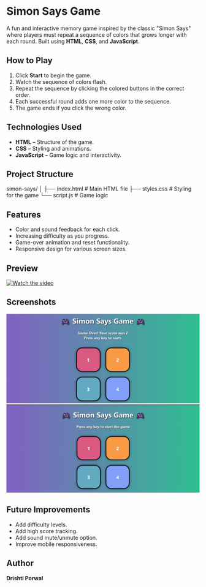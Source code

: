 
#  Simon Says Game

A fun and interactive memory game inspired by the classic "Simon Says" where players must repeat a sequence of colors that grows longer with each round. Built using **HTML**, **CSS**, and **JavaScript**.



## How to Play

1. Click **Start** to begin the game.
2. Watch the sequence of colors flash.
3. Repeat the sequence by clicking the colored buttons in the correct order.
4. Each successful round adds one more color to the sequence.
5. The game ends if you click the wrong color.



## Technologies Used

- **HTML** – Structure of the game.
- **CSS** – Styling and animations.
- **JavaScript** – Game logic and interactivity.



## Project Structure


simon-says/
│
├── index.html        # Main HTML file
├── styles.css        # Styling for the game
└── script.js         # Game logic




## Features

- Color and sound feedback for each click.
- Increasing difficulty as you progress.
- Game-over animation and reset functionality.
- Responsive design for various screen sizes.



## Preview

[![Watch the video](https://img.youtube.com/vi/0CTOyzZSi7M/0.jpg)](https://www.youtube.com/watch?v=0CTOyzZSi7M)

 

## Screenshots

![alt text](image-1.png)
![alt text](image.png)

## Future Improvements

- Add difficulty levels.
- Add high score tracking.
- Add sound mute/unmute option.
- Improve mobile responsiveness.



## Author

**Drishti Porwal**  
